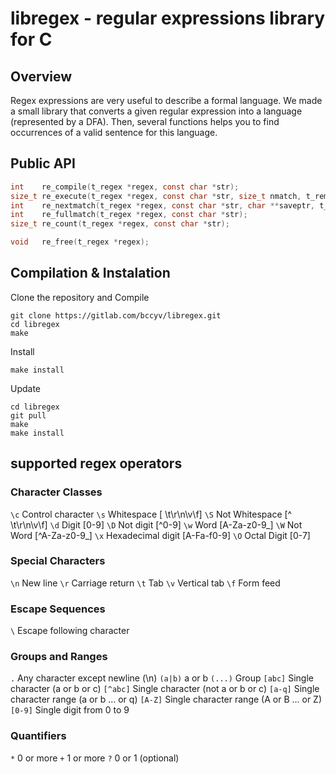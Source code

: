 # libregex - regular expressions library for C

## Overview
Regex expressions are very useful to describe a formal language. We made a small library that converts a given regular expression into a language (represented by a DFA). Then, several functions helps you to find occurrences of a valid sentence for this language.

## Public API
```C
int    re_compile(t_regex *regex, const char *str);
size_t re_execute(t_regex *regex, const char *str, size_t nmatch, t_rematch *pmatch);
int    re_nextmatch(t_regex *regex, const char *str, char **saveptr, t_rematch *match);
int    re_fullmatch(t_regex *regex, const char *str);
size_t re_count(t_regex *regex, const char *str);

void   re_free(t_regex *regex);
```

## Compilation & Instalation
Clone the repository and Compile
```
git clone https://gitlab.com/bccyv/libregex.git
cd libregex
make
```
Install
```
make install
```
Update
```
cd libregex
git pull
make
make install
```

## supported regex operators
### Character Classes
`\c` Control character
`\s` Whitespace [ \t\r\n\v\f]
`\S` Not Whitespace [^ \t\r\n\v\f]
`\d` Digit [0-9]
`\D` Not digit [^0-9]
`\w` Word [A-Za-z0-9_]
`\W` Not Word [^A-Za-z0-9_]
`\x` Hexadecimal digit [A-Fa-f0-9]
`\O` Octal Digit [0-7]
### Special Characters
`\n` New line
`\r` Carriage return
`\t` Tab
`\v` Vertical tab
`\f` Form feed
### Escape Sequences
`\` Escape following character
### Groups and Ranges
`.` Any character except newline (\n)
`(a|b)` a or b
`(...)` Group
`[abc]` Single character (a or b or c)
`[^abc]` Single character (not a or b or c)
`[a-q]` Single character range (a or b ... or q)
`[A-Z]` Single character range (A or B ... or Z)
`[0-9]` Single digit from 0 to 9
### Quantifiers
`*` 0 or more
`+` 1 or more
`?` 0 or 1 (optional) 
